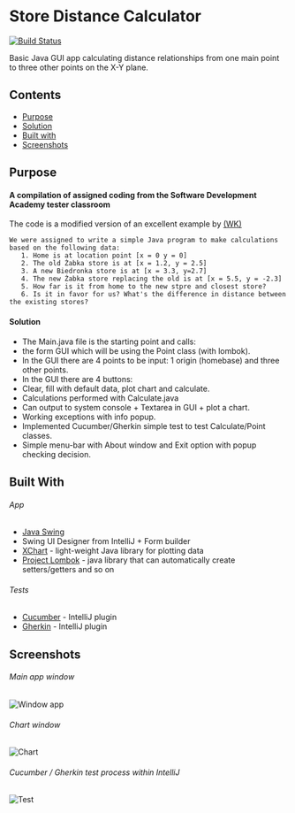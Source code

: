 # Store Distance Calculator

[![Build Status](https://travis-ci.org/meshcode/store-distance-calculator.svg?branch=master)](https://travis-ci.org/meshcode/store-distance-calculator)

Basic Java GUI app calculating distance relationships from one main point to three other points on the X-Y plane. 

## Contents
* [Purpose](#what-am-i-for)
* [Solution](#solution)
* [Built with](#built-with)
* [Screenshots](#screenshots)

## Purpose
#### A compilation of assigned coding from the Software Development Academy tester classroom  
The code is a modified version of an excellent example by [(WK)](https://git.kobiela.click/wiktor.kobiela/Java3Exercise)
``` 
We were assigned to write a simple Java program to make calculations based on the following data:
   1. Home is at location point [x = 0 y = 0]
   2. The old Żabka store is at [x = 1.2, y = 2.5]
   3. A new Biedronka store is at [x = 3.3, y=2.7]
   4. The new Żabka store replacing the old is at [x = 5.5, y = -2.3] 
   5. How far is it from home to the new stpre and closest store?
   6. Is it in favor for us? What's the difference in distance between the existing stores?
 ```
 
#### Solution  
  - The Main.java file is the starting point and calls:
  - the form GUI which will be using the Point class (with lombok).
  - In the GUI there are 4 points to be input: 1 origin (homebase) and three other points.
  - In the GUI there are 4 buttons: 
  - Clear, fill with default data, plot chart and calculate.
  - Calculations performed with Calculate.java
  - Can output to system console + Textarea in GUI + plot a chart.
  - Working exceptions with info popup.
  - Implemented Cucumber/Gherkin simple test to test Calculate/Point classes.
  - Simple menu-bar with About window and Exit option with popup checking decision.
  
## Built With
###### App
  - [Java Swing](https://docs.oracle.com/javase/7/docs/api/javax/swing/package-summary.html)
  - Swing UI Designer from IntelliJ + Form builder
  - [XChart](https://github.com/knowm/XChart) - light-weight Java library for plotting data
  - [Project Lombok](https://projectlombok.org/) -  java library that can automatically create setters/getters and so on
###### Tests
  - [Cucumber](https://cucumber.io/) - IntelliJ plugin
  - [Gherkin](https://cucumber.io/docs/gherkin/) - IntelliJ plugin
  
## Screenshots  
  
  ###### Main app window
  ![Window app](https://i.imgur.com/TZ9ud2g.png)
  ###### Chart window
  ![Chart](https://i.imgur.com/Zwiv7dQ.png)
  ###### Cucumber / Gherkin test process within IntelliJ
  ![Test](https://i.imgur.com/uhXxP9p.jpg)
  
  